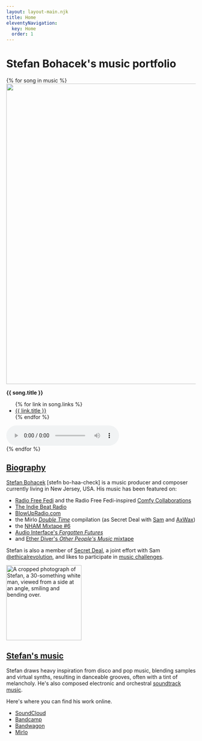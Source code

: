 ```yaml
---
layout: layout-main.njk
title: Home
eleventyNavigation:
  key: Home
  order: 1
---
```


<h1 class="text-center mt-4 mb-5">Stefan Bohacek's music portfolio</h1>

<div class="container-fluid my-5">
  <div class="row my-5">
  {% for song in music %}<div class="col-12 col-md-6 col-lg-6 col-xl-3 position-relative">
    <div class="container-fluid ps-0">
    <div class="bg-body-tertiary px-4 py-2 my-2 rounded-5">
        <div class="row mt-3">
          <div class="col-6">
            <a href="{{ song.links[0].url }}" class="text-body">
              <img
                loading="lazy"
                width="800"
                height="800"
                class="cover-art img-fluid w-100"
                src="/assets/covers/{{ song.id }}.png"
              {% if song.cover_art_description %}alt="{{ song.cover_art_description }}"{% else %}alt="Album cover" role="presentation"{% endif %}
              >
            </a>
          </div>
          <div class="col-6 ps-0">
            <p>
              <strong>{{ song.title }}</strong>
            </p>
            <ul class="mt-3 ps-4">
              {% for link in song.links %}<li>
                <a class="fs-9 text-body" href="{{ link.url }}">{{ link.title }}</a>
              </li>{% endfor %}
            </ul>
          </div>
        </div>
        <div class="position-absolutex bottom-0 mt-3">
          <audio data-matomo-title="{{ song.title }}" controls class="w-100 mt-4">
            <source src="/assets/audio/{{ song.id }}.mp3" />
          </audio>
        </div>
      </div>
    </div>
  </div>{% endfor %}
</div>

<div class="container my-3">

<h2 id="biography" class="fs-1 mb-5 text-body"><a href="#biography">Biography</a></h2>

[Stefan Bohacek](https://stefanbohacek.com/) <span class="text-muted">[stefn bo-haa-check]</span> is a music producer and composer currently living in New Jersey, USA. His music has been featured on:

<ul class="column-list ps-4">
  <li><a href="https://radiofreefedi.net/">Radio Free Fedi</a> and the Radio Free Fedi-inspired <a href="https://nham.co.uk/2025/03/comfy-collaborations-album-review/">Comfy Collaborations</a></li>
  <li><a href="https://theindiebeat.fm/">The Indie Beat Radio</a></li>
  <li><a href="https://blowupradio.com/den/2025/020325.html">BlowUpRadio.com</a></li>
  <li>the Mirlo <a href="https://mirlo.space/team/release/double-time"><em>Double Time</em></a> compilation (as Secret Deal with <a href="https://climatejustice.social/@ethicalrevolution">Sam</a> and <a href="https://chaos.social/@axwax">AxWax</a>)</li>
  <li>the <a href="https://nham.co.uk/2024/11/november-heralds-audio-masters-nham-mixtape-6/">NHAM Mixtape #6</a></li>
  <li><a href="https://www.audiointerface.org/shows/forgotten-futures/20241201/">Audio Interface&#39;s <em>Forgotten Futures</em></a></li>
  <li>and <a href="https://www.etherdiver.com/2024/05/17/opm-four-flavors-of-electronic-and-one-weird-trip/">Ether Diver&#39;s <em>Other People&#39;s Music</em> mixtape </a></li>
</ul>

Stefan is also a member of [Secret Deal](https://secretde.al/), a joint effort with Sam [@ethicalrevolution](https://climatejustice.social/@ethicalrevolution), and likes to participate in [music challenges](https://stefanbohacek.com/tag/music-challenges-and-contests/).

<div class="text-center my-5">
  <a href="/assets/photos/stefan-on-a-boat-2019.jpg">
    <img src="/assets/photos/stefan-on-a-boat-2019.jpg" title="Stefan on a boat" alt="A cropped photograph of Stefan, a 30-something white man, viewed from a side at an angle, smiling and bending over." class="img-fluid img-thumbnail mx-auto" width="200" height="200">
  </a>
</div>

<h2 id="music" class="fs-1 my-5 text-body"><a href="#music">Stefan's music</a></h2>

Stefan draws heavy inspiration from disco and pop music, blending samples and virtual synths, resulting in danceable grooves, often with a tint of melancholy. He's also composed electronic and orchestral [soundtrack music](https://soundcloud.com/stefanbohacek/sets/orchestral-cinematic-instrumental).

Here's where you can find his work online.

- [SoundCloud](https://soundcloud.com/stefanbohacek)
- [Bandcamp](https://stefanbohacek.bandcamp.com/)
- [Bandwagon](https://bandwagon.fm/@stefanbohacek)
- [Mirlo](https://mirlo.space/stefan)

</div>
